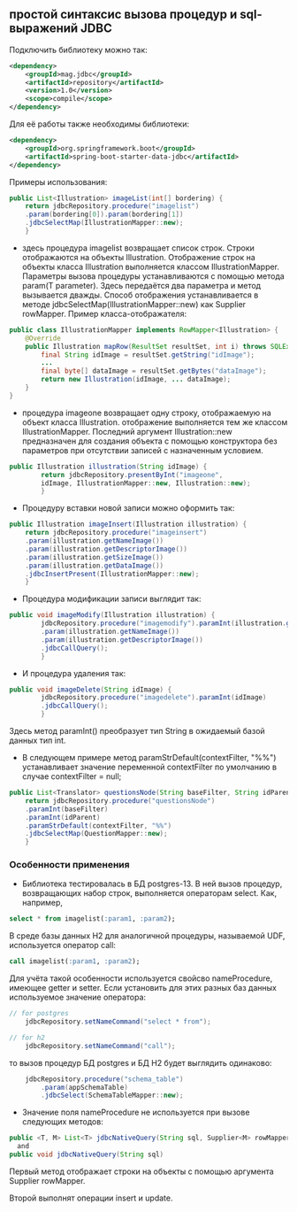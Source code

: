 ## простой синтаксис вызова процедур и sql-выражений JDBC

Подключить библиотеку можно так:
```xml
<dependency>
    <groupId>mag.jdbc</groupId>
    <artifactId>repository</artifactId>
    <version>1.0</version>
    <scope>compile</scope>
</dependency>
```
Для её работы также необходимы библиотеки:
```xml
<dependency>
    <groupId>org.springframework.boot</groupId>
    <artifactId>spring-boot-starter-data-jdbc</artifactId>
</dependency>
```
Примеры использования:
```java
public List<Illustration> imageList(int[] bordering) {
    return jdbcRepository.procedure("imagelist")
    .param(bordering[0]).param(bordering[1])
    .jdbcSelectMap(IllustrationMapper::new);
    }
```
* здесь процедура imagelist возвращает список строк. Строки отображаются
  на объекты Illustration. Отображение строк на объекты класса Illustration выполняется классом IllustrationMapper.
  Параметры вызова процедуры устанавливаются с помощью метода param(T parameter). Здесь передаётся два параметра
  и метод вызывается дважды.
  Способ отображения устанавливается в методе jdbcSelectMap(IllustrationMapper::new)
  как Supplier<M> rowMapper.
Пример класса-отображателя:
```java
public class IllustrationMapper implements RowMapper<Illustration> {
    @Override
    public Illustration mapRow(ResultSet resultSet, int i) throws SQLException {
        final String idImage = resultSet.getString("idImage");
        ...
        final byte[] dataImage = resultSet.getBytes("dataImage");
        return new Illustration(idImage, ... dataImage);
    }
}
```
* процедура imageone возвращает одну строку, отображаемую на объект класса Illustration.
отображение выполняется тем же классом IllustrationMapper. Последний аргумент Illustration::new
предназначен для создания объекта с помощью конструктора без параметров при 
отсутствии записей с назначенным условием.
```java         
public Illustration illustration(String idImage) {
        return jdbcRepository.presentByInt("imageone",
        idImage, IllustrationMapper::new, Illustration::new);
        }
```
* Процедуру вставки новой записи можно оформить так:
```java
public Illustration imageInsert(Illustration illustration) {
    return jdbcRepository.procedure("imageinsert")
    .param(illustration.getNameImage())
    .param(illustration.getDescriptorImage())
    .param(illustration.getSizeImage())
    .param(illustration.getDataImage())
    .jdbcInsertPresent(IllustrationMapper::new);
    }
```
* Процедура модификации записи выглядит так:
```java         
public void imageModify(Illustration illustration) {
        jdbcRepository.procedure("imagemodify").paramInt(illustration.getIdImage())
        .param(illustration.getNameImage())
        .param(illustration.getDescriptorImage())
        .jdbcCallQuery();
        }
```
* И процедура удаления так:
```java
public void imageDelete(String idImage) {
        jdbcRepository.procedure("imagedelete").paramInt(idImage)
        .jdbcCallQuery();
        }

```
Здесь метод paramInt() преобразует тип String в ожидаемый базой данных тип int.
* В следующем примере метод paramStrDefault(contextFilter, "%%")
  устанавливает значение переменной contextFilter по умолчанию в случае
  contextFilter = null;
```java
public List<Translator> questionsNode(String baseFilter, String idParent, String contextFilter) {
    return jdbcRepository.procedure("questionsNode")
    .paramInt(baseFilter)
    .paramInt(idParent)
    .paramStrDefault(contextFilter, "%%")
    .jdbcSelectMap(QuestionMapper::new);
    }
```
### Особенности применения
* Библиотека тестировалась в БД postgres-13. В ней вызов процедур, возвращающих 
набор строк, выполняется операторам select. Как, например,
```sql
select * from imagelist(:param1, :param2);
```
В среде базы данных H2 для аналогичной процедуры, называемой UDF,
используется оператор call:
```sql
call imagelist(:param1, :param2);
```
Для учёта такой особенности используется свойсво nameProcedure, имеющее
getter и setter. Если установить для этих разных баз данных используемое 
значение оператора:
```java
// for postgres
    jdbcRepository.setNameCommand("select * from");

// for h2
    jdbcRepository.setNameCommand("call");
```
то вызов процедур БД postgres и БД H2 будет выглядить одинаково:
```java
    jdbcRepository.procedure("schema_table")
        .param(appSchemaTable)
        .jdbcSelect(SchemaTableMapper::new);
```
* Значение поля nameProcedure не используется при вызове следующих методов:
```java
public <T, M> List<T> jdbcNativeQuery(String sql, Supplier<M> rowMapper)
  and
public void jdbcNativeQuery(String sql)
```
Первый метод отображает строки на объекты с помощью аргумента Supplier<M> rowMapper.

Второй выполнят операции insert и update.
    
